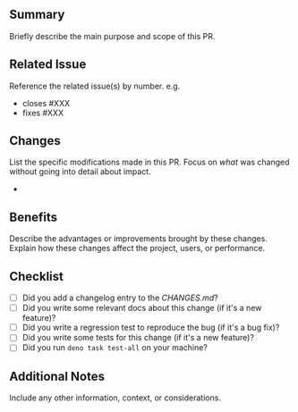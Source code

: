 ## Summary

Briefly describe the main purpose and scope of this PR.

## Related Issue

Reference the related issue(s) by number.
e.g.

- closes #XXX
- fixes #XXX

## Changes

List the specific modifications made in this PR.
Focus on *what* was changed without going into detail about impact.

-

## Benefits

Describe the advantages or improvements brought by these changes.
Explain how these changes affect the project, users, or performance.

## Checklist

- [ ] Did you add a changelog entry to the *CHANGES.md*?
- [ ] Did you write some relevant docs about this change (if it's a new feature)?
- [ ] Did you write a regression test to reproduce the bug (if it's a bug fix)?
- [ ] Did you write some tests for this change (if it's a new feature)?
- [ ] Did you run `deno task test-all` on your machine?

## Additional Notes

Include any other information, context, or considerations.

